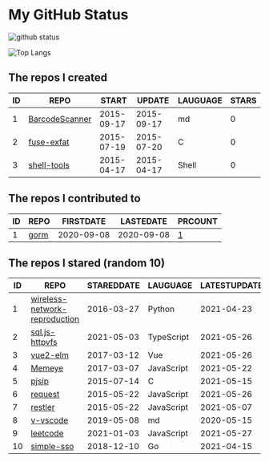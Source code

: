 # My GitHub Status

<img src="https://github-readme-stats-1.yihong0618.vercel.app/api?username=egenchen&show_icons=true&&&hide_title=true&count_private=true" alt="github status" />

![Top Langs](https://github-readme-stats-1.yihong0618.vercel.app/api/top-langs/?username=egenchen&layout=compact)

<!--START_SECTION:my_github-->
## The repos I created
| ID |                             REPO                             |   START    |   UPDATE   | LAUGUAGE | STARS |
|----|--------------------------------------------------------------|------------|------------|----------|-------|
|  1 | [BarcodeScanner](https://github.com/egenchen/BarcodeScanner) | 2015-09-17 | 2015-09-17 | md       |     0 |
|  2 | [fuse-exfat](https://github.com/egenchen/fuse-exfat)         | 2015-07-19 | 2015-07-20 | C        |     0 |
|  3 | [shell-tools](https://github.com/egenchen/shell-tools)       | 2015-04-17 | 2015-04-17 | Shell    |     0 |

## The repos I contributed to
| ID |                  REPO                   | FIRSTDATE  | LASTEDATE  |                                PRCOUNT                                 |
|----|-----------------------------------------|------------|------------|------------------------------------------------------------------------|
|  1 | [gorm](https://github.com/go-gorm/gorm) | 2020-09-08 | 2020-09-08 | [1](https://github.com/go-gorm/gorm/pulls?q=is%3Apr+author%3Aegenchen) |

## The repos I stared (random 10)
| ID |                                             REPO                                              | STAREDDATE |  LAUGUAGE  | LATESTUPDATE |
|----|-----------------------------------------------------------------------------------------------|------------|------------|--------------|
|  1 | [wireless-network-reproduction](https://github.com/FinalTheory/wireless-network-reproduction) | 2016-03-27 | Python     | 2021-04-23   |
|  2 | [sql.js-httpvfs](https://github.com/phiresky/sql.js-httpvfs)                                  | 2021-05-03 | TypeScript | 2021-05-26   |
|  3 | [vue2-elm](https://github.com/bailicangdu/vue2-elm)                                           | 2017-03-12 | Vue        | 2021-05-26   |
|  4 | [Memeye](https://github.com/JerryC8080/Memeye)                                                | 2017-03-07 | JavaScript | 2021-05-22   |
|  5 | [pjsip](https://github.com/chebur/pjsip)                                                      | 2015-07-14 | C          | 2021-05-15   |
|  6 | [request](https://github.com/request/request)                                                 | 2015-05-22 | JavaScript | 2021-05-26   |
|  7 | [restler](https://github.com/danwrong/restler)                                                | 2015-05-22 | JavaScript | 2021-05-07   |
|  8 | [v-vscode](https://github.com/monarrk/v-vscode)                                               | 2019-05-08 | md         | 2020-05-15   |
|  9 | [leetcode](https://github.com/azl397985856/leetcode)                                          | 2021-01-03 | JavaScript | 2021-05-27   |
| 10 | [simple-sso](https://github.com/samitpal/simple-sso)                                          | 2018-12-10 | Go         | 2021-04-15   |

<!--END_SECTION:my_github-->
